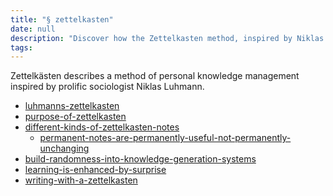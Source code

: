 ```yaml
---
title: "§ zettelkasten"
date: null
description: "Discover how the Zettelkasten method, inspired by Niklas Luhmann, enhances personal knowledge management and learning through organized notes and creative surprise."
tags:
---
```


Zettelkästen describes a method of personal knowledge management inspired by prolific sociologist Niklas Luhmann.

- [luhmanns-zettelkasten]()
- [purpose-of-zettelkasten]()
- [different-kinds-of-zettelkasten-notes]()
  - [permanent-notes-are-permanently-useful-not-permanently-unchanging]()
- [build-randomness-into-knowledge-generation-systems]()
- [learning-is-enhanced-by-surprise]()
- [writing-with-a-zettelkasten]()
